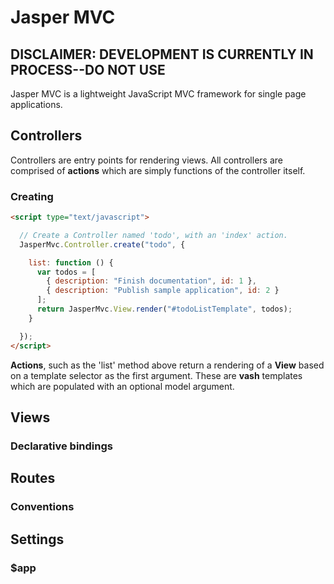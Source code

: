 ﻿# Jasper MVC
## DISCLAIMER: DEVELOPMENT IS CURRENTLY IN PROCESS--DO NOT USE

Jasper MVC is a lightweight JavaScript MVC framework for single page applications.

## Controllers

Controllers are entry points for rendering views.  All controllers are comprised of **actions** which are simply functions of the controller itself.

### Creating

```html
<script type="text/javascript">

  // Create a Controller named 'todo', with an 'index' action.
  JasperMvc.Controller.create("todo", {

    list: function () {
	  var todos = [
	    { description: "Finish documentation", id: 1 },
		{ description: "Publish sample application", id: 2 }
	  ];
      return JasperMvc.View.render("#todoListTemplate", todos);
	}

  });
</script>
```

**Actions**, such as the 'list' method above return a rendering of a **View** based on a template selector as the first argument.  These are **vash** templates which are populated with an optional model argument.

## Views
### Declarative bindings

## Routes
### Conventions

## Settings
### $app